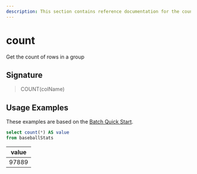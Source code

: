 ```yaml
---
description: This section contains reference documentation for the count function.
---
```


# count

Get the count of rows in a group

## Signature

> COUNT(colName)

## Usage Examples

These examples are based on the [Batch Quick Start](../../basics/getting-started/quick-start.md#batch).

```sql
select count(*) AS value
from baseballStats 
```

| value |
| ----- |
| 97889 |

